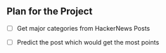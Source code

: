 
## Plan for the Project
- [ ] Get major categories from HackerNews Posts
- [ ] Predict the post which would get the most points 

